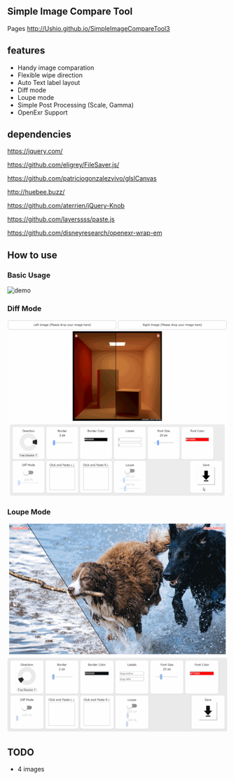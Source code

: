 ## Simple Image Compare Tool
Pages
http://Ushio.github.io/SimpleImageCompareTool3

## features 
- Handy image comparation
- Flexible wipe direction
- Auto Text label layout
- Diff mode
- Loupe mode
- Simple Post Processing (Scale, Gamma)
- OpenExr Support

## dependencies 
https://jquery.com/

https://github.com/eligrey/FileSaver.js/

https://github.com/patriciogonzalezvivo/glslCanvas

http://huebee.buzz/

https://github.com/aterrien/jQuery-Knob

https://github.com/layerssss/paste.js

https://github.com/disneyresearch/openexr-wrap-em

## How to use
### Basic Usage
![demo](demo.gif)

### Diff Mode
![demo](demo-diff.gif)

### Loupe Mode
![demo](demo-loupe.gif)

## TODO
- 4 images
